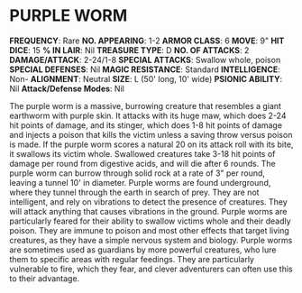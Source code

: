 # PURPLE WORM

**FREQUENCY**: Rare
**NO. APPEARING**: 1-2
**ARMOR CLASS**: 6
**MOVE**: 9"
**HIT DICE**: 15
**% IN LAIR**: Nil
**TREASURE TYPE**: D
**NO. OF ATTACKS**: 2
**DAMAGE/ATTACK**: 2-24/1-8
**SPECIAL ATTACKS**: Swallow whole, poison
**SPECIAL DEFENSES**: Nil
**MAGIC RESISTANCE**: Standard
**INTELLIGENCE**: Non-
**ALIGNMENT**: Neutral
**SIZE**: L (50' long, 10' wide)
**PSIONIC ABILITY**: Nil
**Attack/Defense Modes**: Nil

The purple worm is a massive, burrowing creature that resembles a giant earthworm with purple skin. It attacks with its huge maw, which does 2-24 hit points of damage, and its stinger, which does 1-8 hit points of damage and injects a poison that kills the victim unless a saving throw versus poison is made. If the purple worm scores a natural 20 on its attack roll with its bite, it swallows its victim whole. Swallowed creatures take 3-18 hit points of damage per round from digestive acids, and will die after 6 rounds. The purple worm can burrow through solid rock at a rate of 3" per round, leaving a tunnel 10' in diameter. Purple worms are found underground, where they tunnel through the earth in search of prey. They are not intelligent, and rely on vibrations to detect the presence of creatures. They will attack anything that causes vibrations in the ground. Purple worms are particularly feared for their ability to swallow victims whole and their deadly poison. They are immune to poison and most other effects that target living creatures, as they have a simple nervous system and biology. Purple worms are sometimes used as guardians by more powerful creatures, who lure them to specific areas with regular feedings. They are particularly vulnerable to fire, which they fear, and clever adventurers can often use this to their advantage.
